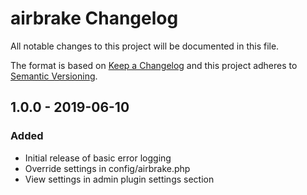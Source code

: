 # airbrake Changelog

All notable changes to this project will be documented in this file.

The format is based on [Keep a Changelog](http://keepachangelog.com/) and this project adheres to [Semantic Versioning](http://semver.org/).

## 1.0.0 - 2019-06-10

### Added
- Initial release of basic error logging
- Override settings in config/airbrake.php
- View settings in admin plugin settings section
